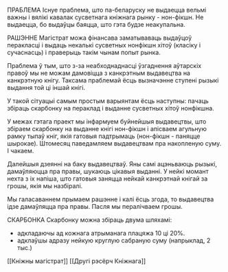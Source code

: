 
ПРАБЛЕМА
Існуе праблема, што па-беларуску не выдаецца вельмі важны і вялікі кавалак сусветнага кніжнага рынку - нон-фікшн. Не выдаецца, бо выдаўцы баяцца, што гэта будзе неакупальна.

РАШЭННЕ
Магістрат можа фінансава заматываваць выдаўцоў перакласці і выдаць некалькі сусветных нонфікшн хітоў (класіку і сучаснасць) і праверыць такім чынам попыт рынка.

Праблема ў тым, што з-за неабходнаднасці ўзгаднення аўтарскіх правоў мы не можам дамовіцца з канкрэтным выдавецтва на канкрэтную кнігу. Таксама праблемай ёсць вызначэнне ступені рызыкі выдання той ці іншай кнігі.

У такой сітуацыі самым простым варыянтам ёсць наступны: пачаць збіраць скарбонку на пераклад і выданне сусветных хітоў нонфікшна.

У межах гэтага праект мы інфармуем буйнейшыя выдавецтвы, што збіраем скарбонку на выданне кнігі нон-фікшн і апісваем агульную рамку тыпаў кніг, якія гатовыя падтрымаць (нон-фікшн - паняцце шырокае). Штомесяц паведамляем выдавецтвам пра накопленую суму. І чакаем.

Далейшыя дзеянні на баку выдавецтваў. Яны самі ацэньваюць рызыкі, дамаўляюцца пра правы, шукаюць цікавыя выданні. У нейкі момант нехта з іх напіша, што гатовыя заняцца нейкай канкрэтнай кнігай за грошы, якія мы назбіралі. 

Мы галасаваннем прымаем рашэнне і калі ёсць згода, то выдавецтва ідзе дамаўляцца пра правы. Пасля мы пералічваем грошы.

СКАРБОНКА
Скарбонку можна збіраць двума шляхамі:
- адкладаючы ад кожнага атрыманага плацяжа 10 ці 20%. 
- адклаўшы адразу нейкую круглую сабраную суму (напрыклад, 2 тыс.)

[[Кніжны магістрат]]
[[Другі рэсёрч Кніжнага]]
